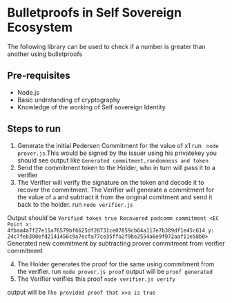 # Bulletproofs in Self Sovereign Ecosystem

The following library can be used to check if a number is greater than another using bulletproofs

## Pre-requisites

* Node.js
* Basic undrstanding of cryptography
* Knowledge of the working of Self sovereign Identity

## Steps to run
1. Generate the initial Pedersen Commitment for the value of x1 run ` node prover.js`.This would be signed by the issuer using his privatekey
you should see output like `Generated commitment,randomness and token`
2. Send the commitment token to the Holder, who in turn will pass it to a verifier
3. The Verifier will verify the signature on the token and decode it to recover the commitment. The Verifier will generate a commitment for the value of `a`
and subtract it from the original comitment and send it back to the holder.
run `node verifier.js`

Output should be 
`Verified token true
Recovered pedcomm commitment <EC Point x: 4fbaa4a7f27e11a76579bf6625df28731ce07859cb64a117e7b389df1e45c614 y: 24c7feb300efd2141456c9a7ecfa77ce35ffa2f9be2554a6e9f972aaf11e58b0>`
Generated new commitment by subtracting prover commitment from verifier commitment

4. The Holder generates the proof for the same using commitment from the verifier.  run `node prover.js proof`
output will be `proof generated`
5. The Verifier verifies this proof
`node verifier.js verify`

output will be 
`The provided proof that x>a is true`
